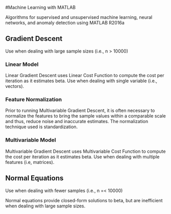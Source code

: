 #Machine Learning with MATLAB

Algorithms for supervised and unsupervised machine learning, neural networks, and anomaly detection using MATLAB R2016a 

## Gradient Descent
Use when dealing with large sample sizes (i.e., n > 10000)

### Linear Model
Linear Gradient Descent uses Linear Cost Function to compute the cost per iteration as it estimates beta.  Use when dealing with single variable (i.e., vectors).

### Feature Normalization
Prior to running Multivariable Gradient Descent, it is often necessary to normalize the features to bring the sample values within a comparable scale and thus, reduce noise and inaccurate estimates.  The normalization technique used is standardization.

### Multivariable Model
Multivariable Gradient Descent uses Multivariable Cost Function to compute the cost per iteration as it estimates beta.  Use when dealing with multiple features (i.e, matrices).

## Normal Equations
Use when dealing with fewer samples (i.e., n =< 10000)

Normal equations provide closed-form solutions to beta, but are inefficient when dealing with large sample sizes.
